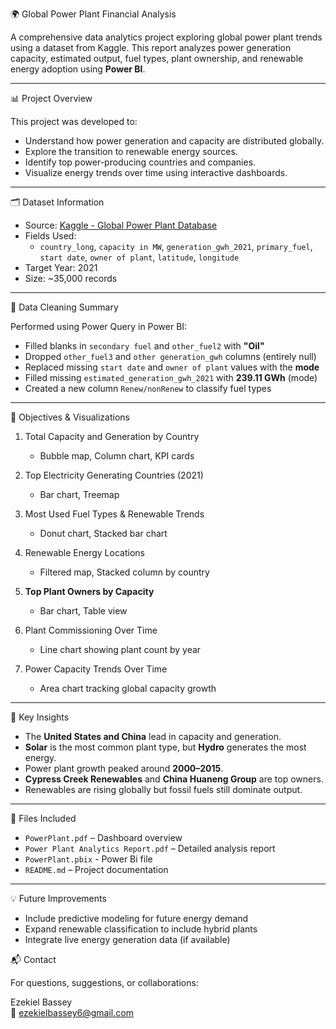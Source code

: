 🌍 Global Power Plant Financial Analysis

A comprehensive data analytics project exploring global power plant trends using a dataset from Kaggle. This report analyzes power generation capacity, estimated output, fuel types, plant ownership, and renewable energy adoption using **Power BI**.

---

 📊 Project Overview

This project was developed to:

- Understand how power generation and capacity are distributed globally.
- Explore the transition to renewable energy sources.
- Identify top power-producing countries and companies.
- Visualize energy trends over time using interactive dashboards.

---

 🗂️ Dataset Information

- Source: [Kaggle - Global Power Plant Database](https://www.kaggle.com/)
- Fields Used:
  - `country_long`, `capacity in MW`, `generation_gwh_2021`, `primary_fuel`, `start date`, `owner of plant`, `latitude`, `longitude`
- Target Year: 2021
- Size: ~35,000 records

---

 🧹 Data Cleaning Summary

Performed using Power Query in Power BI:

- Filled blanks in `secondary fuel` and `other_fuel2` with **"Oil"**
- Dropped `other_fuel3` and `other generation_gwh` columns (entirely null)
- Replaced missing `start date` and `owner of plant` values with the **mode**
- Filled missing `estimated_generation_gwh_2021` with **239.11 GWh** (mode)
- Created a new column `Renew/nonRenew` to classify fuel types

---

 🎯 Objectives & Visualizations

1. Total Capacity and Generation by Country
   - Bubble map, Column chart, KPI cards

2. Top Electricity Generating Countries (2021)
   - Bar chart, Treemap

3. Most Used Fuel Types & Renewable Trends
   - Donut chart, Stacked bar chart

4. Renewable Energy Locations
   - Filtered map, Stacked column by country

5. **Top Plant Owners by Capacity**
   - Bar chart, Table view

6. Plant Commissioning Over Time
   - Line chart showing plant count by year

7. Power Capacity Trends Over Time
   - Area chart tracking global capacity growth

---

 📌 Key Insights

- The **United States and China** lead in capacity and generation.
- **Solar** is the most common plant type, but **Hydro** generates the most energy.
- Power plant growth peaked around **2000–2015**.
- **Cypress Creek Renewables** and **China Huaneng Group** are top owners.
- Renewables are rising globally but fossil fuels still dominate output.

---

 📁 Files Included

- `PowerPlant.pdf` – Dashboard overview
- `Power Plant Analytics Report.pdf` – Detailed analysis report
- `PowerPlant.pbix` - Power Bi file
- `README.md` – Project documentation

---

💡 Future Improvements

- Include predictive modeling for future energy demand
- Expand renewable classification to include hybrid plants
- Integrate live energy generation data (if available)

 📬 Contact

For questions, suggestions, or collaborations:

Ezekiel Bassey  
📧 ezekielbassey6@gmail.com  
